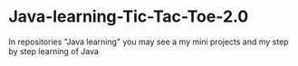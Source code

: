 # Java-learning-Tic-Tac-Toe-2.0
In repositories "Java learning" you may see a my mini projects and my step by step learning of Java
